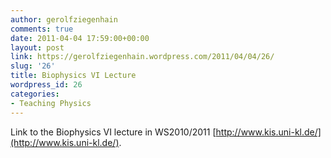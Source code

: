 ```yaml
---
author: gerolfziegenhain
comments: true
date: 2011-04-04 17:59:00+00:00
layout: post
link: https://gerolfziegenhain.wordpress.com/2011/04/04/26/
slug: '26'
title: Biophysics VI Lecture
wordpress_id: 26
categories:
- Teaching Physics
---
```


Link to the Biophysics VI lecture in WS2010/2011 [http://www.kis.uni-kl.de/](http://www.kis.uni-kl.de/).

